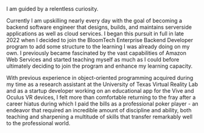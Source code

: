 I am guided by a relentless curiosity.

Currently I am upskilling nearly every day with the goal of becoming a backend software engineer that designs, builds, and maintains serverside applications as well as cloud services. I began this pursuit in full in late 2022 when I decided to join the BloomTech Enterprise Backend Developer program to add some structure to the learning I was already doing on my own. I previously became fascinated by the vast capabilities of Amazon Web Services and started teaching myself as much as I could before ultimately deciding to join the program and enhance my learning capacity. 

With previous experience in object-oriented programming acquired during my time as a research assistant at the University of Texas Virtual Reality Lab and as a startup developer working on an educational app for the Vive and Oculus VR devices, I felt more than comfortable returning to the fray after a career hiatus during which I paid the bills as a professional poker player - an endeavor that required an incredible amount of discipline and ability, both teaching and sharpening a multitude of skills that transfer remarkably well to the professional world.
